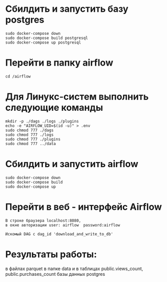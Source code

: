 # Сбилдить и запустить базу postgres
```
sudo docker-compose down
sudo docker-compose build postgresql
sudo docker-compose up postgresql
```

# Перейти в папку airflow
```
cd /airflow
```

# Для Линукс-систем выполнить следующие команды
```
mkdir -p ./dags ./logs ./plugins
echo -e "AIRFLOW_UID=$(id -u)" > .env
sudo chmod 777 ./dags
sudo chmod 777 ./logs
sudo chmod 777 ./plugins
sudo chmod 777 ../data
```

# Сбилдить и запустить airflow
```
sudo docker-compose down
sudo docker-compose build
sudo docker-compose up
```

# Перейти в веб - интерфейс Airflow
```
В строке браузера localhost:8080,
в окне авторизации user: airflow  password:airflow

Искомый DAG с dag_id 'download_and_write_to_db'
```

# Результаты работы:
в файлах parquet в папке data и в таблицах public.views_count, public.purchases_count базы данных postgres

